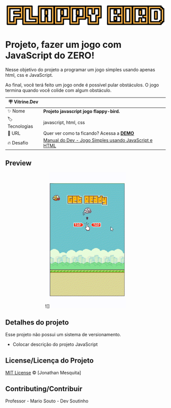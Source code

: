 <p align="center">
  <img alt="Logo do projeto" src="./_docs/logo.png" />
</p>

# Projeto, fazer um jogo com JavaScript do ZERO!

Nesse objetivo do projeto a programar um jogo simples usando apenas html, css e JavaScript.

Ao final, você terá feito um jogo onde é possível pular obstáculos. O jogo termina quando você colide com algum obstáculo.

| :placard: Vitrine.Dev |     |
| -------------  | --- |
| :sparkles: Nome        | **Projeto javascript jogo flappy-bird.**
| :label: Tecnologias | javascript, html, css
| :rocket: URL         | Quer ver como ta ficando? Acessa a [**DEMO**](https://jonathanmesquita.github.io/flappy-bird/)
| :fire: Desafio     | [Manual do Dev - Jogo Simples usando JavaScript e HTML](x)




## Preview

<p align="center">
  ![]<img alt="Logo do projeto" src="images/flappy-bird.gif#vitrinedev"/>
</p>

## Detalhes do projeto

Esse projeto não possui um sistema de versionamento.


- Colocar descrição do projeto JavaScript


## License/Licença do Projeto
[MIT License](./LICENSE.md) © [Jonathan Mesquita]

## Contributing/Contribuir

Professor - Mario Souto - Dev Soutinho
